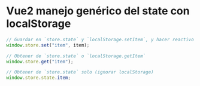 # Vue2 manejo genérico del state con localStorage

```js
// Guardar en `store.state` y `localStorage.setItem`, y hacer reactivo en Vue
window.store.set("item", item);
```

```js
// Obtener de `store.state` o `localStorage.getItem`
window.store.get("item");
```

```js
// Obtener de `store.state` solo (ignorar localStorage)
window.store.state.item;
```
